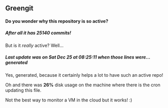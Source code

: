 ## Greengit

#### Do you wonder why this repository is so active?

##### After all it has 25140 commits!

But is it *really* active? Well...

##### Last update was on Sat Dec 25 at 08:25:11 when those lines were... generated

Yes, generated, because it certainly helps a lot to have such an active repo!

Oh and there was **26%** disk usage on the machine
where there is the cron updating this file.

Not the best way to monitor a VM in the cloud but it works! :)
